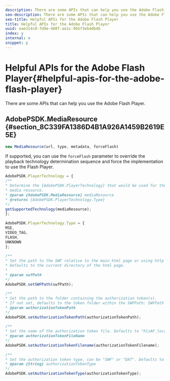 ```yaml
---
description: There are some APIs that can help you use the Adobe Flash Player.
seo-description: There are some APIs that can help you use the Adobe Flash Player.
seo-title: Helpful APIs for the Adobe Flash Player
title: Helpful APIs for the Adobe Flash Player
uuid: eae314c0-fd9e-480f-ae1c-9b5f3eb4db4b
index: y
internal: n
snippet: y
---
```


# Helpful APIs for the Adobe Flash Player{#helpful-apis-for-the-adobe-flash-player}

There are some APIs that can help you use the Adobe Flash Player.

## AdobePSDK.MediaResource {#section_8C339FA1386D4B1A926A1459B2619E5E}

```js
new MediaResource(url, type, metadata, forceFlash)
```

If supported, you can use the `forceFlash` parameter to override the playback technology determination sequence and force the implementation to use the Flash Player.

<!--<a id="section_FEE3205B532446498771F7DD55B5E79F"></a>-->

```js
AdobePSDK.PlayerTechnology = { 
/** 
* Determine the {AdobePSDK.PlayerTechnology} that would be used for the given 
* media resource. 
* @param {AdobePSDK.MediaResource} mediaResource 
* @returns {AdobePSDK.PlayerTechnology.Type} 
*/ 
getSupportedTechnology(mediaResource); 
}; 
 
AdobePSDK.PlayerTechnology.Type = {  
MSE, 
VIDEO_TAG,  
FLASH,  
UNKNOWN 
}; 
 
/** 
* Set the path to the SWF relative to the main html page or using http URL. 
* Defaults to the current directory of the html page. 
* 
* @param swfPath 
*/ 
AdobePSDK.setSWFPath(swfPath); 
 
/** 
* Set the path to the folder containing the authorization token(s). 
* If not set, defaults to the token folder within the SWFPath: SWFPath + "token/". 
* @param authorizationTokenPath 
*/ 
AdobePSDK.setAuthorizationTokenPath(authorizationTokenPath); 
 
/** 
* Set the name of the authorization token file. Defaults to "hlsAF_localhost.dat". 
* @param authorizationTokenFileName 
*/ 
AdobePSDK.setAuthorizationTokenFilename(authorizationTokenFilename); 
 
/** 
* Set the authorization token type, can be "SWF" or "DAT". Defaults to "DAT" 
* @param {String} authorizationTokenType 
*/ 
AdobePSDK.setAuthorizationTokenType(authorizationTokenType);

```

